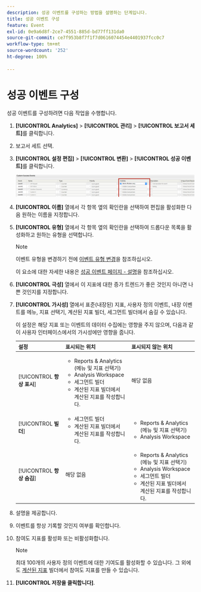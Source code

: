 ```yaml
---
description: 성공 이벤트를 구성하는 방법을 설명하는 단계입니다.
title: 성공 이벤트 구성
feature: Event
exl-id: 0e9a6d8f-2ce7-4551-885d-bd77ff131da0
source-git-commit: ce7f953b8f7f1f7d0616074454e4401937fcc0c7
workflow-type: tm+mt
source-wordcount: '252'
ht-degree: 100%

---
```


# 성공 이벤트 구성

성공 이벤트를 구성하려면 다음 작업을 수행합니다.

1. **[!UICONTROL Analytics]** > **[!UICONTROL 관리]** > **[!UICONTROL 보고서 세트]**&#x200B;를 클릭합니다.
1. 보고서 세트 선택.
1. **[!UICONTROL 설정 편집]** > **[!UICONTROL 변환]** > **[!UICONTROL 성공 이벤트]**&#x200B;를 클릭합니다.

   ![단계 결과](/help/admin/admin/c-manage-report-suites/c-edit-report-suites/conversion-var-admin/c-success-events/assets/success_event_page.png)

1. **[!UICONTROL 이름]** 열에서 각 항목 옆의 확인란을 선택하여 편집을 활성화한 다음 원하는 이름을 지정합니다.
1. **[!UICONTROL 유형]** 열에서 각 항목 옆의 확인란을 선택하여 드롭다운 목록을 활성화하고 원하는 유형을 선택합니다.

   >[!NOTE]
   >
   >이벤트 유형을 변경하기 전에 [이벤트 유형 변경](/help/admin/admin/c-manage-report-suites/c-edit-report-suites/conversion-var-admin/c-success-events/event-type.md)을 참조하십시오.

   이 요소에 대한 자세한 내용은 [성공 이벤트 페이지 - 설명](/help/admin/admin/c-manage-report-suites/c-edit-report-suites/conversion-var-admin/c-success-events/success-event.md)을 참조하십시오.

1. **[!UICONTROL 극성]** 열에서 이 지표에 대한 증가 트렌드가 좋은 것인지 아니면 나쁜 것인지를 지정합니다.
1. **[!UICONTROL 가시성]** 열에서 표준(내장된) 지표, 사용자 정의 이벤트, 내장 이벤트를 메뉴, 지표 선택기, 계산된 지표 빌더, 세그먼트 빌더에서 숨길 수 있습니다.

   이 설정은 해당 지표 또는 이벤트의 데이터 수집에는 영향을 주지 않으며, 다음과 같이 사용자 인터페이스에서의 가시성에만 영향을 줍니다.


   | 설정 | 표시되는 위치 | 표시되지 않는 위치 |
   |---------|----------|---------|
   | [!UICONTROL **항상 표시**] | <ul><li>Reports &amp; Analytics (메뉴 및 지표 선택기)</li><li>Analysis Workspace</li><li>세그먼트 빌더</li><li>계산된 지표 빌더에서 계산된 지표를 작성합니다.</li></ul> | 해당 없음 |
   | [!UICONTROL **빌더**] | <ul><li>세그먼트 빌더</li><li>계산된 지표 빌더에서 계산된 지표를 작성합니다.</li></ul> | <ul><li>Reports &amp; Analytics (메뉴 및 지표 선택기)</li><li>Analysis Workspace</li></ul> |
   | [!UICONTROL **항상 숨김**] | 해당 없음 | <ul><li>Reports &amp; Analytics (메뉴 및 지표 선택기)</li><li>Analysis Workspace</li><li>세그먼트 빌더</li><li>계산된 지표 빌더에서 계산된 지표를 작성합니다.</li></ul> |

1. 설명을 제공합니다.
1. 이벤트를 항상 기록할 것인지 여부를 확인합니다.
1. 참여도 지표를 활성화 또는 비활성화합니다.

   >[!NOTE]
   >
   >최대 100개의 사용자 정의 이벤트에 대한 기여도를 활성화할 수 있습니다. 그 외에도 [계산된 지표](/help/components/c-calcmetrics/c-workflow/cm-workflow/c-build-metrics/participation-metric.md) 빌더에서 참여도 지표를 만들 수 있습니다.

1. **[!UICONTROL 저장을 클릭합니다]**.

